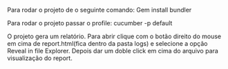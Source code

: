 Para rodar o projeto de o seguinte comando:
 Gem install bundler

Para rodar o projeto passar o profile:
cucumber -p default 

O projeto gera um relatório. Para abrir clique com o botão direito do mouse em cima de report.html(fica dentro da pasta logs) e selecione a opção Reveal in file Explorer. Depois dar um doble click em cima do arquivo para visualização do report.

